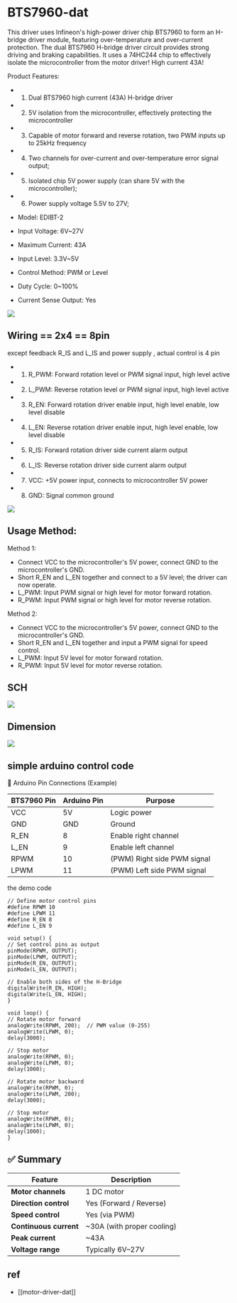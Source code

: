 # BTS7960-dat

This driver uses Infineon's high-power driver chip BTS7960 to form an H-bridge driver module, featuring over-temperature and over-current protection. The dual BTS7960 H-bridge driver circuit provides strong driving and braking capabilities. It uses a 74HC244 chip to effectively isolate the microcontroller from the motor driver! High current 43A!

Product Features:
- 1. Dual BTS7960 high current (43A) H-bridge driver
- 2. 5V isolation from the microcontroller, effectively protecting the microcontroller
- 3. Capable of motor forward and reverse rotation, two PWM inputs up to 25kHz frequency
- 4. Two channels for over-current and over-temperature error signal output;
- 5. Isolated chip 5V power supply (can share 5V with the microcontroller);
- 6. Power supply voltage 5.5V to 27V;


- Model: EDIBT-2
- Input Voltage: 6V~27V
- Maximum Current: 43A
- Input Level: 3.3V~5V
- Control Method: PWM or Level
- Duty Cycle: 0~100%
- Current Sense Output: Yes

![](2025-06-03-01-04-03.png)


## Wiring == 2x4 == 8pin 

except feedback R_IS and L_IS and power supply , actual control is 4 pin 

- 1. R_PWM: Forward rotation level or PWM signal input, high level active
- 2. L_PWM: Reverse rotation level or PWM signal input, high level active
- 3. R_EN: Forward rotation driver enable input, high level enable, low level disable
- 4. L_EN: Reverse rotation driver enable input, high level enable, low level disable
- 5. R_IS: Forward rotation driver side current alarm output
- 6. L_IS: Reverse rotation driver side current alarm output
- 7. VCC: +5V power input, connects to microcontroller 5V power
- 8. GND: Signal common ground


![](2025-06-03-01-04-27.png)


## Usage Method:

Method 1:
- Connect VCC to the microcontroller's 5V power, connect GND to the microcontroller's GND.
- Short R_EN and L_EN together and connect to a 5V level; the driver can now operate.
- L_PWM: Input PWM signal or high level for motor forward rotation.
- R_PWM: Input PWM signal or high level for motor reverse rotation.

Method 2:
- Connect VCC to the microcontroller's 5V power, connect GND to the microcontroller's GND.
- Short R_EN and L_EN together and input a PWM signal for speed control.
- L_PWM: Input 5V level for motor forward rotation.
- R_PWM: Input 5V level for motor reverse rotation.


## SCH 

![](2025-06-03-01-05-57.png)



## Dimension 

![](2025-06-03-01-06-37.png)



## simple arduino control code 


🔌 Arduino Pin Connections (Example)

| BTS7960 Pin | Arduino Pin | Purpose                     |
| ----------- | ----------- | --------------------------- |
| VCC         | 5V          | Logic power                 |
| GND         | GND         | Ground                      |
| R_EN        | 8           | Enable right channel        |
| L_EN        | 9           | Enable left channel         |
| RPWM        | 10          | (PWM)	Right side PWM signal |
| LPWM        | 11          | (PWM)	Left side PWM signal  |

the demo code 

    // Define motor control pins
    #define RPWM 10
    #define LPWM 11
    #define R_EN 8
    #define L_EN 9

    void setup() {
    // Set control pins as output
    pinMode(RPWM, OUTPUT);
    pinMode(LPWM, OUTPUT);
    pinMode(R_EN, OUTPUT);
    pinMode(L_EN, OUTPUT);

    // Enable both sides of the H-Bridge
    digitalWrite(R_EN, HIGH);
    digitalWrite(L_EN, HIGH);
    }

    void loop() {
    // Rotate motor forward
    analogWrite(RPWM, 200);  // PWM value (0-255)
    analogWrite(LPWM, 0);
    delay(3000);

    // Stop motor
    analogWrite(RPWM, 0);
    analogWrite(LPWM, 0);
    delay(1000);

    // Rotate motor backward
    analogWrite(RPWM, 0);
    analogWrite(LPWM, 200);
    delay(3000);

    // Stop motor
    analogWrite(RPWM, 0);
    analogWrite(LPWM, 0);
    delay(1000);
    }


## ✅ Summary

| Feature                | Description                |
| ---------------------- | -------------------------- |
| **Motor channels**     | 1 DC motor                 |
| **Direction control**  | Yes (Forward / Reverse)    |
| **Speed control**      | Yes (via PWM)              |
| **Continuous current** | ~30A (with proper cooling) |
| **Peak current**       | ~43A                       |
| **Voltage range**      | Typically 6V–27V           |



## ref 

- [[motor-driver-dat]]